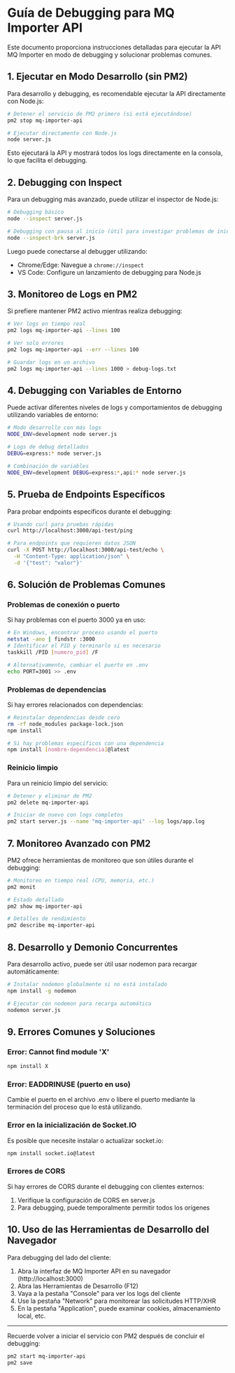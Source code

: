 # Guía de Debugging para MQ Importer API

Este documento proporciona instrucciones detalladas para ejecutar la API MQ Importer en modo de debugging y solucionar problemas comunes.

## 1. Ejecutar en Modo Desarrollo (sin PM2)

Para desarrollo y debugging, es recomendable ejecutar la API directamente con Node.js:

```bash
# Detener el servicio de PM2 primero (si está ejecutándose)
pm2 stop mq-importer-api

# Ejecutar directamente con Node.js
node server.js
```

Esto ejecutará la API y mostrará todos los logs directamente en la consola, lo que facilita el debugging.

## 2. Debugging con Inspect

Para un debugging más avanzado, puede utilizar el inspector de Node.js:

```bash
# Debugging básico
node --inspect server.js

# Debugging con pausa al inicio (útil para investigar problemas de inicio)
node --inspect-brk server.js
```

Luego puede conectarse al debugger utilizando:
- Chrome/Edge: Navegue a `chrome://inspect`
- VS Code: Configure un lanzamiento de debugging para Node.js

## 3. Monitoreo de Logs en PM2

Si prefiere mantener PM2 activo mientras realiza debugging:

```bash
# Ver logs en tiempo real
pm2 logs mq-importer-api --lines 100

# Ver solo errores
pm2 logs mq-importer-api --err --lines 100

# Guardar logs en un archivo
pm2 logs mq-importer-api --lines 1000 > debug-logs.txt
```

## 4. Debugging con Variables de Entorno

Puede activar diferentes niveles de logs y comportamientos de debugging utilizando variables de entorno:

```bash
# Modo desarrollo con más logs
NODE_ENV=development node server.js

# Logs de debug detallados
DEBUG=express:* node server.js

# Combinación de variables
NODE_ENV=development DEBUG=express:*,api:* node server.js
```

## 5. Prueba de Endpoints Específicos

Para probar endpoints específicos durante el debugging:

```bash
# Usando curl para pruebas rápidas  
curl http://localhost:3000/api-test/ping

# Para endpoints que requieren datos JSON
curl -X POST http://localhost:3000/api-test/echo \
  -H "Content-Type: application/json" \
  -d '{"test": "valor"}'
```

## 6. Solución de Problemas Comunes

### Problemas de conexión o puerto

Si hay problemas con el puerto 3000 ya en uso:

```bash
# En Windows, encontrar proceso usando el puerto
netstat -ano | findstr :3000
# Identificar el PID y terminarlo si es necesario
taskkill /PID [numero_pid] /F

# Alternativamente, cambiar el puerto en .env
echo PORT=3001 >> .env
```

### Problemas de dependencias

Si hay errores relacionados con dependencias:

```bash
# Reinstalar dependencias desde cero
rm -rf node_modules package-lock.json
npm install

# Si hay problemas específicos con una dependencia
npm install [nombre-dependencia]@latest
```

### Reinicio limpio

Para un reinicio limpio del servicio:

```bash
# Detener y eliminar de PM2
pm2 delete mq-importer-api

# Iniciar de nuevo con logs completos
pm2 start server.js --name "mq-importer-api" --log logs/app.log
```

## 7. Monitoreo Avanzado con PM2

PM2 ofrece herramientas de monitoreo que son útiles durante el debugging:

```bash
# Monitoreo en tiempo real (CPU, memoria, etc.)
pm2 monit

# Estado detallado
pm2 show mq-importer-api

# Detalles de rendimiento
pm2 describe mq-importer-api
```

## 8. Desarrollo y Demonio Concurrentes

Para desarrollo activo, puede ser útil usar nodemon para recargar automáticamente:

```bash
# Instalar nodemon globalmente si no está instalado
npm install -g nodemon

# Ejecutar con nodemon para recarga automática
nodemon server.js
```

## 9. Errores Comunes y Soluciones

### Error: Cannot find module 'X'

```bash
npm install X
```

### Error: EADDRINUSE (puerto en uso)

Cambie el puerto en el archivo .env o libere el puerto mediante la terminación del proceso que lo está utilizando.

### Error en la inicialización de Socket.IO

Es posible que necesite instalar o actualizar socket.io:

```bash
npm install socket.io@latest
```

### Errores de CORS

Si hay errores de CORS durante el debugging con clientes externos:

1. Verifique la configuración de CORS en server.js
2. Para debugging, puede temporalmente permitir todos los orígenes

## 10. Uso de las Herramientas de Desarrollo del Navegador

Para debugging del lado del cliente:

1. Abra la interfaz de MQ Importer API en su navegador (http://localhost:3000)
2. Abra las Herramientas de Desarrollo (F12)
3. Vaya a la pestaña "Console" para ver los logs del cliente
4. Use la pestaña "Network" para monitorear las solicitudes HTTP/XHR
5. En la pestaña "Application", puede examinar cookies, almacenamiento local, etc.

---

Recuerde volver a iniciar el servicio con PM2 después de concluir el debugging:

```bash
pm2 start mq-importer-api
pm2 save
